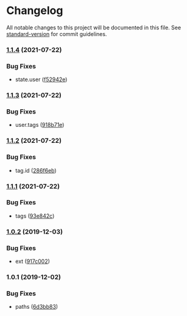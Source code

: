 # Changelog

All notable changes to this project will be documented in this file. See [standard-version](https://github.com/conventional-changelog/standard-version) for commit guidelines.

### [1.1.4](https://github.com/freedomsex/account-component/compare/v1.1.3...v1.1.4) (2021-07-22)


### Bug Fixes

* state.user ([f52942e](https://github.com/freedomsex/account-component/commit/f52942e96f6faea6087d715246e65d954a8d1602))

### [1.1.3](https://github.com/freedomsex/account-component/compare/v1.1.2...v1.1.3) (2021-07-22)


### Bug Fixes

* user.tags ([918b71e](https://github.com/freedomsex/account-component/commit/918b71ee27d980cbfe488167d2a7b047c579e609))

### [1.1.2](https://github.com/freedomsex/account-component/compare/v1.1.1...v1.1.2) (2021-07-22)


### Bug Fixes

* tag.id ([286f6eb](https://github.com/freedomsex/account-component/commit/286f6ebef964702c5c6a3e908641e03abb6e148c))

### [1.1.1](https://github.com/freedomsex/account-component/compare/v1.0.2...v1.1.1) (2021-07-22)


### Bug Fixes

* tags ([93e842c](https://github.com/freedomsex/account-component/commit/93e842cc39b82d601f5788ba3118f03d1696eea1))

### [1.0.2](https://github.com/freedomsex/account-component/compare/v1.0.1...v1.0.2) (2019-12-03)


### Bug Fixes

* ext ([917c002](https://github.com/freedomsex/account-component/commit/917c002e353ef7eb5dbf99a2d768a17c864327e8))

### 1.0.1 (2019-12-02)


### Bug Fixes

* paths ([6d3bb83](https://github.com/freedomsex/account-component/commit/6d3bb833d5fcff6a52894cebf32976d2998b0eb7))
